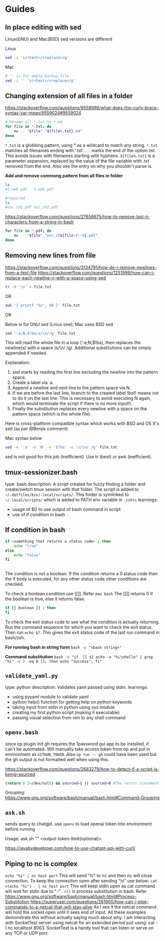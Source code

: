 # Guides

## In place editing with sed

Linux(GNU) and Mac(BSD) sed versions are different

Linux
```sh
sed -i 's/<text>/<replace>/g'
```

Mac
```sh
# '' is for empty backup file
sed -i '' 's/<text>/<replace>/g'
```

## Changing extension of all files in a folder

<https://stackoverflow.com/questions/9558986/what-does-the-curly-brace-syntax-var-mean/9559024#9559024>

```sh
# Rename all *.txt to *.md
for file in *.txt; do
    mv -- "$file" "${file%.txt}.md"
done
```

`*.txt` is a globbing pattern, using * as a wildcard to match any string. `*.txt` matches all filenames ending with '.txt'.
`--` marks the end of the option list. This avoids issues with filenames starting with hyphens.
`${file%.txt}` is a parameter expansion, replaced by the value of the file variable with .txt removed from the end.
Also see the entry on why you shouldn't parse ls.

**Add and remove commong pattern from all files in folder**

```sh
ls
#1-web.pdf   2-web.pdf

#required
ls
#osc_ch1.pdf osc_ch2.pdf
```

<https://stackoverflow.com/questions/27658675/how-to-remove-last-n-characters-from-a-string-in-bash>

```sh
for file in *.pdf; do
    mv -- "$file" "osc_ch${file:0:-8}.pdf"
done
```

## Removing new lines from file

<https://stackoverflow.com/questions/3134791/how-do-i-remove-newlines-from-a-text-file>
<https://stackoverflow.com/questions/1251999/how-can-i-replace-each-newline-n-with-a-space-using-sed>

```sh
tr -d '\n' < file.txt
```

OR

```sh
awk '{ printf "%s", $0 }' file.txt
```

OR

Below is for GNU sed (Linux one); Mac uses BSD sed
```sh
sed ':a;N;$!ba;s/\n//g' file.txt
```

This will read the whole file in a loop (':a;N;$!ba), then replaces the newline(s) with a space (s/\n/ /g). Additional substitutions can be simply appended if needed.

Explanation:

1.  sed starts by reading the first line excluding the newline into the pattern space.
2.  Create a label via :a.
3.  Append a newline and next line to the pattern space via N.
4.  If we are before the last line, branch to the created label $!ba ($! means not to do it on the last line. This is necessary to avoid executing N again, which would terminate the script if there is no more input!).
5.  Finally the substitution replaces every newline with a space on the pattern space (which is the whole file).

Here is cross-platform compatible syntax which works with BSD and OS X's sed (as per @Benjie comment):

Mac syntax below
```sh
sed -e ':a' -e 'N' -e '$!ba' -e 's/\n/ /g' file.txt
```

sed is not good for this job (inefficient). Use tr (best) or awk (inefficient).


## tmux-sessionizer.bash

type: bash
description:
A script created for fuzzy finding a folder and create/switch tmux session with that folder.
The script is added to `~/.dotfiles/bin/.local/scripts/`. This folder is symlinked to `~/.local/scripts/` which is added to PATH env variable in `.zshrc` 
learnings:
  - usage of $() to use output of bash command in script
  - use of if condition in bash

## If condition in bash

```bash
if <something that returns a status code> ; then
    echo "true"
else
    echo "false"
fi
 
```
The condition is not a boolean. If the condition returns a 0 status code then the if body is executed, for any other status code other conditions are checked.

To check a boolean condition use [[]]. Refer `man bash`
The [[]] returns 0 if the boolean is true, else it returns false.
```bash
if [[ boolean ]] ; then
fi
```

To check the exit status code to see what the condition is actually returning.
Run the command sequence for which you want to check the exit status.
Then run `echo $?`. This gives the exit status code of the last run command in bash/zsh.

**For running bash in string form**
`bash -c "<bash string>"`

**Command substitution**
`bash -c "if  [[ $( echo -e "hi\nhello" | grep "hi" -c ) -eq 0 ]]; then echo "success"; fi"`

## `validate_yaml.py`

type: python
description:
Validates yaml passed using stdin.
learnings:
  - using pyyaml module to validate yaml
  - python help() function for getting help on python keywords
  - taking input from stdin in python using sys module
  - creating my first python script (making it executable)
  - passing visual selection from vim to any shell command
 
## `openv.bash`
since op plugin init gh requires the 1password gui app to be installed, it can't be automated. Will manually take access token from op and put in environment as `GITHUB_TOKEN`.
Also `op run -- gh` could have been used but the gh output is not formatted well when using this.


<https://stackoverflow.com/questions/2683279/how-to-detect-if-a-script-is-being-sourced>

```bash
(return 0 2>/dev/null) && sourced=1 || sourced=0 #The return statement will raise an error if you try to execute it outside of a function or if the script is not sourced
```

Grouping: <https://www.gnu.org/software/bash/manual/bash.html#Command-Grouping>

## `ask.sh`
sends query to chatgpt. use `openv` to load openai token into environment before running

Usage:
ask.sh "<prompt>" <output-token-limit(optional)>

<https://javabydeveloper.com/how-to-use-chatgpt-api-with-curl/> 

## Piping to nc is complex

`echo "hi" | nc host port`
This will send "hi" to nc and then nc will close connection. To keep the connection open after sending "hi" use below:
`cat <(echo "hi") - | nc host port` This will keep stdin open as cat command will wait for stdin due to "-" . `<()` is process substitution in bash. Refer <https://www.gnu.org/software/bash/manual/bash.html#Process-Substitution>
<https://superuser.com/questions/261900/how-can-i-pipe-commands-to-a-netcat-that-will-stay-alive>
As I see it the netcat command will hold the socket open until it sees end of input. All these examples demonstrate this without actually saying much about why. I am interacting with SocketTest server using netcat for an extended period just using: cat -  |  nc   localhost  8063. SocketTest is a handy tool that can listen or serve on any TCP or UDP port.


